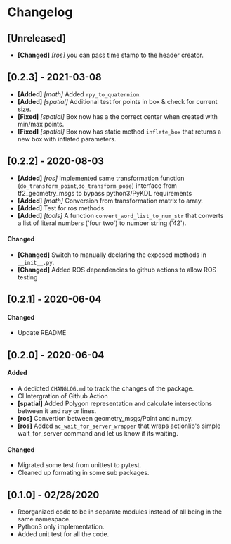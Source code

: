 # Changelog

## [Unreleased]
- **[Changed]** *[ros]* you can pass time stamp to the header creator.

## [0.2.3] - 2021-03-08
- **[Added]** *[math]* Added `rpy_to_quaternion`.
- **[Added]** *[spatial]* Additional test for points in box & check for current size.
- **[Fixed]** *[spatial]* Box now has a the correct center when created with min/max points.
- **[Fixed]** *[spatial]* Box now has static method `inflate_box` that returns a new box with inflated parameters.

## [0.2.2] - 2020-08-03
- **[Added]** *[ros]* Implemented same transformation function (`do_transform_point`,`do_transform_pose`) interface from tf2_geometry_msgs to bypass python3/PyKDL requirements
- **[Added]** *[math]* Conversion from transformation matrix to array.
- **[Added]** Test for ros methods
- **[Added]** *[tools]* A function `convert_word_list_to_num_str` that converts a list of literal numbers ('four two') to number string ('42').

#### Changed
- **[Changed]** Switch to manually declaring the exposed methods in `__init__.py`.
- **[Changed]** Added ROS dependencies to github actions to allow ROS testing

## [0.2.1] - 2020-06-04
#### Changed
- Update README 

## [0.2.0] - 2020-06-04
#### Added
- A dedicted `CHANGLOG.md` to track the changes of the package.
- CI Intergration of Github Action
- **[spatial]** Added Polygon representation and calculate intersections between it and ray or lines.
- **[ros]** Convertion between geometry_msgs/Point and numpy.
- **[ros]** Added `ac_wait_for_server_wrapper` that wraps actionlib's simple wait_for_server command and let us know if its waiting.

#### Changed
- Migrated some test from unittest to pytest.
- Cleaned up formating in some sub packages.


## [0.1.0] - 02/28/2020
* Reorganized code to be in separate modules instead of all being in the same namespace.
* Python3 only implementation.
* Added unit test for all the code.
